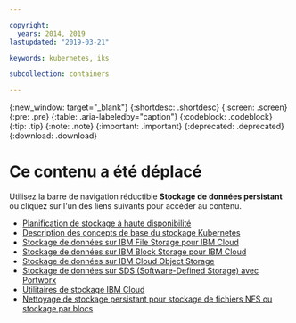 ```yaml
---

copyright:
  years: 2014, 2019
lastupdated: "2019-03-21"

keywords: kubernetes, iks 

subcollection: containers

---
```


{:new_window: target="_blank"}
{:shortdesc: .shortdesc}
{:screen: .screen}
{:pre: .pre}
{:table: .aria-labeledby="caption"}
{:codeblock: .codeblock}
{:tip: .tip}
{:note: .note}
{:important: .important}
{:deprecated: .deprecated}
{:download: .download}


# Ce contenu a été déplacé
Utilisez la barre de navigation réductible **Stockage de données persistant** ou cliquez sur l'un des liens suivants pour accéder au contenu.

- [Planification de stockage à haute disponibilité](/docs/containers?topic=containers-storage_planning#storage_planning)
- [Description des concepts de base du stockage Kubernetes](/docs/containers?topic=containers-kube_concepts#kube_concepts)
- [Stockage de données sur IBM File Storage pour IBM Cloud](/docs/containers?topic=containers-file_storage#file_storage)
- [Stockage de données sur IBM Block Storage pour IBM Cloud](/docs/containers?topic=containers-block_storage#block_storage)
- [Stockage de données sur IBM Cloud Object Storage](/docs/containers?topic=containers-object_storage#object_storage)
- [Stockage de données sur SDS (Software-Defined Storage) avec Portworx](/docs/containers?topic=containers-portworx#portworx)
- [Utilitaires de stockage IBM Cloud](/docs/containers?topic=containers-utilities#utilities)
- [Nettoyage de stockage persistant pour stockage de fichiers NFS ou stockage par blocs](/docs/containers?topic=containers-cleanup#cleanup)
